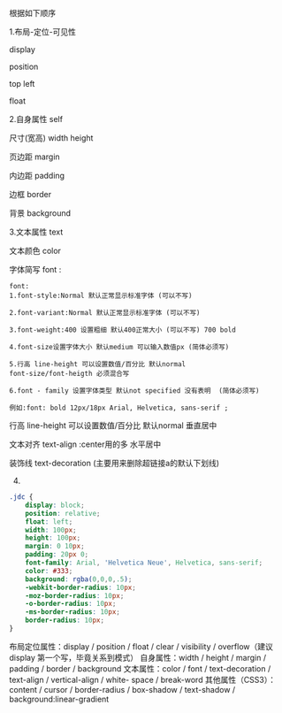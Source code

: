 根据如下顺序

1.布局-定位-可见性 

display

position

top left 

float



2.自身属性 self

尺寸(宽高) width height

页边距 margin

内边距 padding

边框 border

背景 background

3.文本属性 text

文本颜色 color

字体简写 font :

```
font:
1.font-style:Normal 默认正常显示标准字体 (可以不写)

2.font-variant:Normal 默认正常显示标准字体 (可以不写)

3.font-weight:400 设置粗细 默认400正常大小 (可以不写) 700 bold

4.font-size设置字体大小 默认medium 可以输入数值px (简体必须写)

5.行高 line-height 可以设置数值/百分比 默认normal
font-size/font-heigth 必须混合写

6.font - family 设置字体类型 默认not specified 没有表明  (简体必须写)

例如:font: bold 12px/18px Arial, Helvetica, sans-serif ;
```

行高 line-height 可以设置数值/百分比 默认normal 垂直居中

文本对齐 text-align :center用的多 水平居中

装饰线 text-decoration (主要用来删除超链接a的默认下划线)







4.

```css
.jdc {
    display: block;
    position: relative;
    float: left;
    width: 100px;
    height: 100px;
    margin: 0 10px;
    padding: 20px 0;
    font-family: Arial, 'Helvetica Neue', Helvetica, sans-serif;
    color: #333;
    background: rgba(0,0,0,.5);
    -webkit-border-radius: 10px;
    -moz-border-radius: 10px;
    -o-border-radius: 10px;
    -ms-border-radius: 10px;
    border-radius: 10px;
}

```

布局定位属性：display / position / float / clear / visibility / overflow（建议 display 第一个写，毕竟关系到模式）
自身属性：width / height / margin / padding / border / background
文本属性：color / font / text-decoration / text-align / vertical-align / white- space / break-word
其他属性（CSS3）：content / cursor / border-radius / box-shadow / text-shadow / background:linear-gradient

